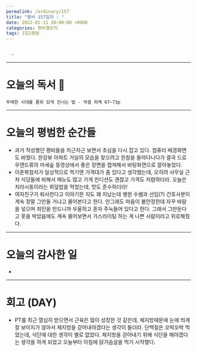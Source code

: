 ```yaml
---
permalink: /ordinary/157
title: "평비 157일차 : "
date: 2022-01-11 20:00:00 +0900
categories: 평비챌린지
tags: 1일1평범
---
```

```

  - 
```

---
# 오늘의 독서 📕
`무례한 시대를 품위 있게 건너는 법 - 악셀 하케 67~73p`  

---
# 오늘의 평범한 순간들
- 과거 작성했던 평비들을 차근차근 보면서 초심을 다시 잡고 있다. 컴퓨터 배경화면도 바꿨다. 한강뷰 아파트 거실의 모습을 찾으려고 한참을 돌아다니다가 결국 드로우앤드류의 마세슾 동영상에서 좋은 장면을 캡쳐해서 바탕화면으로 깔아놓았다.
- 이춘복참치가 일상적으로 먹기엔 가격대가 좀 있다고 생각했는데, 오히려 사무실 근처 식당들에 비해서 메뉴도 많고 가게 컨디션도 괜찮고 가격도 저렴하더라. 오늘은 치라시동이라는 회덮밥을 먹었는데, 맛도 준수하더라!
- 여자친구가 퇴사한다고 이야기한 지도 꽤 지났는데 병원 수쌤과 선임(?) 간호사분이 계속 정말 그만둘 거냐고 물어본다고 한다. 안그래도 마음이 불안정한데 자꾸 바람을 넣으며 죄인을 만드니까 우울하고 혼자 주눅들어 있다고 한다. 그래서 그만둔다고 못을 박았음에도 계속 물어보면서 가스라이팅 하는 게 나쁜 사람이라고 위로해줬다.

---
# 오늘의 감사한 일
- 

---
# 회고 (DAY)
- PT를 최근 열심히 받으면서 근육은 많이 성장한 것 같은데, 체지방때문에 눈에 띄게 잘 보이지가 않아서 체지방을 걷어내야겠다는 생각이 들더라. 단백질은 꼬박꼬박 먹었는데, 식단에 대한 생각이 별로 없었다. 체지방을 걷어내기 위해 식단을 해야겠다는 생각을 하게 되었고 오늘부터 아침에 닭가슴살을 먹기 시작했다.